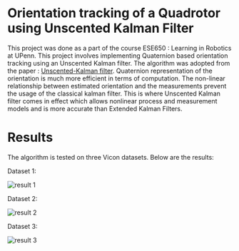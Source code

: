 # Orientation tracking of a Quadrotor using Unscented Kalman Filter

This project was done as a part of the course ESE650 : Learning in Robotics at UPenn. This project involves implementing Quaternion based orientation tracking using an Unscented Kalman filter. The algorithm was adopted from the paper : [Unscented-Kalman filter](https://ieeexplore.ieee.org/document/1257247). Quaternion representation of the orientation is much more efficient in terms of computation. The non-linear relationship between estimated orientation and the measurements prevent the usage of the classical kalman filter. This is where Unscented Kalman filter comes in effect which allows nonlinear process and measurement models and is more accurate than Extended Kalman Filters.

# Results

The algorithm is tested on three Vicon datasets. Below are the results:

Dataset 1:
<p float="center">
  <img src="./Results/res1.png" alt="result 1" class="center">
</p>

Dataset 2:
<p float="center">
  <img src="./Results/res2.png" alt="result 2" class="center">
</p>

Dataset 3:
<p float="center">
  <img src="./Results/res3.png" alt="result 3" class="center">
</p>


